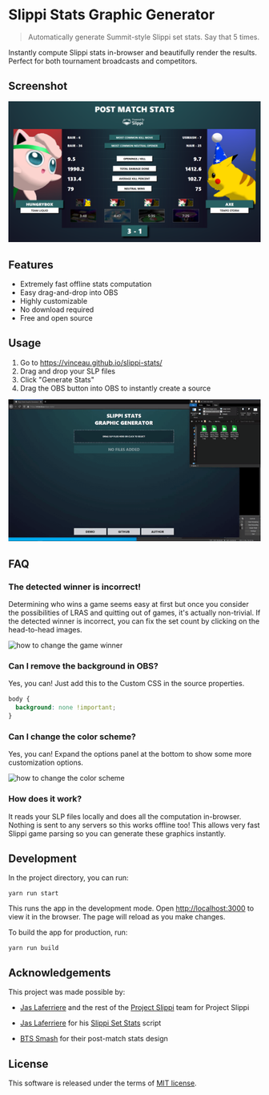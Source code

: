 # Slippi Stats Graphic Generator

> Automatically generate Summit-style Slippi set stats. Say that 5 times.

Instantly compute Slippi stats in-browser and beautifully render the results. Perfect for both tournament broadcasts and competitors.

## Screenshot

![generated slippi stats screenshot](docs/images/screenshot.png)

## Features

- Extremely fast offline stats computation
- Easy drag-and-drop into OBS
- Highly customizable
- No download required
- Free and open source

## Usage

1. Go to <https://vinceau.github.io/slippi-stats/>
2. Drag and drop your SLP files
3. Click "Generate Stats"
4. Drag the OBS button into OBS to instantly create a source

![animated gif showing the usage](docs/images/usage.gif)

## FAQ

### The detected winner is incorrect!

Determining who wins a game seems easy at first but once you consider the possibilities of LRAS and quitting out of games, it's actually non-trivial. If the detected winner is incorrect, you can fix the set count by clicking on the head-to-head images.

![how to change the game winner](https://i.imgur.com/ZzCvVID.gif)

### Can I remove the background in OBS?

Yes, you can! Just add this to the Custom CSS in the source properties.

```css
body {
  background: none !important;
}
```

### Can I change the color scheme?

Yes, you can! Expand the options panel at the bottom to show some more customization options.

![how to change the color scheme](https://i.imgur.com/zFnevxq.gif)

### How does it work?

It reads your SLP files locally and does all the computation in-browser. Nothing is sent to any servers so this works offline too! This allows very fast Slippi game parsing so you can generate these graphics instantly.

## Development

In the project directory, you can run:

```
yarn run start
```

This runs the app in the development mode. Open <http://localhost:3000> to view it in the browser. The page will reload as you make changes.

To build the app for production, run:

```
yarn run build
```

## Acknowledgements

This project was made possible by:

- [Jas Laferriere](https://github.com/JLaferri) and the rest of the [Project Slippi](https://slippi.gg/about) team for Project Slippi

- [Jas Laferriere](https://github.com/JLaferri) for his [Slippi Set Stats](https://github.com/project-slippi/slippi-set-stats) script

- [BTS Smash](https://twitter.com/BTSsmash/) for their post-match stats design

## License

This software is released under the terms of [MIT license](LICENSE).
